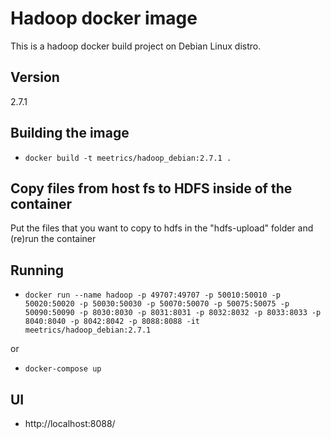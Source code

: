# Hadoop docker image
This is a hadoop docker build project on Debian Linux distro.

## Version
2.7.1


## Building the image
- ``docker build -t meetrics/hadoop_debian:2.7.1 .``

## Copy files from host fs to HDFS inside of the container
Put the files that you want to copy to hdfs in the "hdfs-upload" folder and (re)run the container

## Running
- ``docker run --name hadoop -p 49707:49707 -p 50010:50010 -p 50020:50020 -p 50030:50030 -p 50070:50070 -p 50075:50075 -p 50090:50090 -p 8030:8030 -p 8031:8031 -p 8032:8032 -p 8033:8033 -p 8040:8040 -p 8042:8042 -p 8088:8088 -it meetrics/hadoop_debian:2.7.1``

or

- ``docker-compose up``

## UI
- http://localhost:8088/

